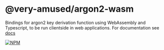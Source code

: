# @very-amused/argon2-wasm
Bindings for argon2 key derivation function using WebAssembly and Typescript, to be run clientside in web applications. For documentation see [docs](docs/README.md)

[![NPM](https://img.shields.io/npm/v/@very-amused/argon2-wasm?color=darkred&style=flat-square)](https://npmjs.com/package/@very-amused/argon2-wasm)